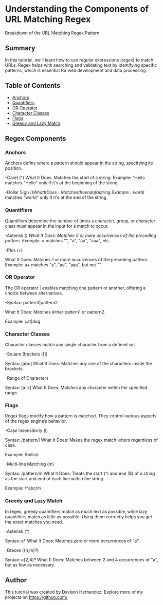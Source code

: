 # Understanding the Components of URL Matching Regex

Breakdown of the URL Matching Regex Pattern

## Summary

In this tutorial, we’ll learn how to use regular expressions (regex) to match URLs. Regex helps with searching and validating text by identifying specific patterns, which is essential for web development and data processing.

## Table of Contents

- [Anchors](#anchors)
- [Quantifiers](#quantifiers)
- [OR Operator](#or-operator)
- [Character Classes](#character-classes)
- [Flags](#flags)
- [Greedy and Lazy Match](#greedy-and-lazy-match)


## Regex Components

### Anchors
Anchors define where a pattern should appear in the string, specifying its position.

-Caret (^)
What It Does: Matches the start of a string.
Example: ^Hello matches "Hello" only if it's at the beginning of the string.

-Dollar Sign ($)
What It Does: Matches the end of a string.
Example: world$ matches "world" only if it's at the end of the string.

### Quantifiers
Quantifiers determine the number of times a character, group, or character class must appear in the input for a match to occur.

-Asterisk (*)
What It Does: Matches 0 or more occurrences of the preceding pattern.
Example: a* matches "", "a", "aa", "aaa", etc.

-Plus (+)

What It Does: Matches 1 or more occurrences of the preceding pattern.
Example: a+ matches "a", "aa", "aaa", but not "".

### OR Operator
The OR operator | enables matching one pattern or another, offering a choice between alternatives.

-Syntax: pattern1|pattern2

What It Does: Matches either pattern1 or pattern2.

Example: cat|dog

### Character Classes
Character classes match any single character from a defined set.

-Square Brackets ([])

Syntax: [abc]
What It Does: Matches any one of the characters inside the brackets.

-Range of Characters

Syntax: [a-z]
What It Does: Matches any character within the specified range.


### Flags
Regex flags modify how a pattern is matched. They control various aspects of the regex engine’s behavior.

-Case Insensitivity (i)

Syntax: /pattern/i
What It Does: Makes the regex match letters regardless of case.

Example: /hello/i

-Multi-line Matching (m)

Syntax: /pattern/m
What It Does: Treats the start (^) and end ($) of a string as the start and end of each line within the string.

Example: /^abc/m

### Greedy and Lazy Match
In regex, greedy quantifiers match as much text as possible, while lazy quantifiers match as little as possible. Using them correctly helps you get the exact matches you need.

-Asterisk (*)

Syntax: a*
What It Does: Matches zero or more occurrences of "a".

-Braces ({n,m}?)

Syntax: a{2,4}?
What It Does: Matches between 2 and 4 occurrences of "a", but as few as necessary.

## Author

This tutorial was created by Davison Hernandez. Explore more of my projects on https://github.com/
